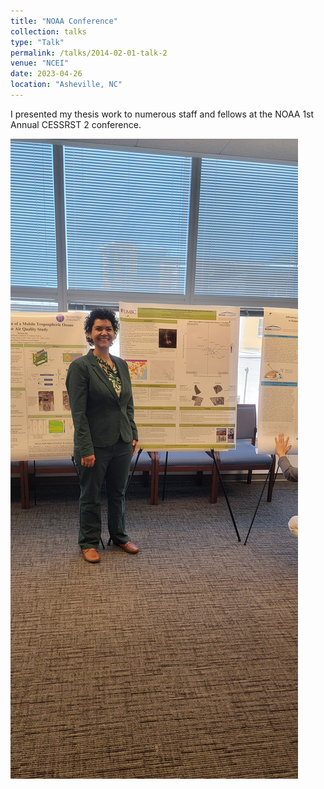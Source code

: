 ```yaml
---
title: "NOAA Conference"
collection: talks
type: "Talk"
permalink: /talks/2014-02-01-talk-2
venue: "NCEI"
date: 2023-04-26
location: "Asheville, NC"
---
```


I presented my thesis work to numerous staff and fellows at the NOAA 1st Annual CESSRST 2 conference. 

<img src='/images/20230424_151713.jpg'>
